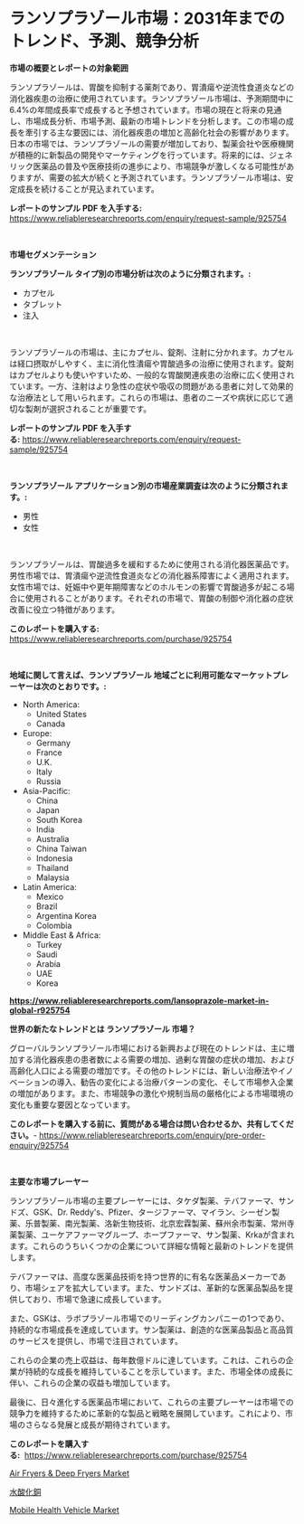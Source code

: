 <p><h1>ランソプラゾール市場：2031年までのトレンド、予測、競争分析</h1></p><p><strong>市場の概要とレポートの対象範囲</strong></p>
<p><p>ランソプラゾールは、胃酸を抑制する薬剤であり、胃潰瘍や逆流性食道炎などの消化器疾患の治療に使用されています。ランソプラゾール市場は、予測期間中に6.4%の年間成長率で成長すると予想されています。市場の現在と将来の見通し、市場成長分析、市場予測、最新の市場トレンドを分析します。この市場の成長を牽引する主な要因には、消化器疾患の増加と高齢化社会の影響があります。日本の市場では、ランソプラゾールの需要が増加しており、製薬会社や医療機関が積極的に新製品の開発やマーケティングを行っています。将来的には、ジェネリック医薬品の普及や医療技術の進歩により、市場競争が激しくなる可能性がありますが、需要の拡大が続くと予測されています。ランソプラゾール市場は、安定成長を続けることが見込まれています。</p></p>
<p><strong>レポートのサンプル PDF を入手する:</strong> <a href="https://www.reliableresearchreports.com/enquiry/request-sample/925754">https://www.reliableresearchreports.com/enquiry/request-sample/925754</a></p>
<p>&nbsp;</p>
<p><strong>市場セグメンテーション</strong></p>
<p><strong>ランソプラゾール タイプ別の市場分析は次のように分類されます。:</strong></p>
<p><ul><li>カプセル</li><li>タブレット</li><li>注入</li></ul></p>
<p>&nbsp;</p>
<p><p>ランソプラゾールの市場は、主にカプセル、錠剤、注射に分かれます。カプセルは経口摂取がしやすく、主に消化性潰瘍や胃酸過多の治療に使用されます。錠剤はカプセルよりも使いやすいため、一般的な胃酸関連疾患の治療に広く使用されています。一方、注射はより急性の症状や吸収の問題がある患者に対して効果的な治療法として用いられます。これらの市場は、患者のニーズや病状に応じて適切な製剤が選択されることが重要です。</p></p>
<p><strong>レポートのサンプル PDF を入手する:</strong>&nbsp;<a href="https://www.reliableresearchreports.com/enquiry/request-sample/925754">https://www.reliableresearchreports.com/enquiry/request-sample/925754</a></p>
<p>&nbsp;</p>
<p><strong> ランソプラゾール アプリケーション別の市場産業調査は次のように分類されます。:</strong></p>
<p><ul><li>男性</li><li>女性</li></ul></p>
<p>&nbsp;</p>
<p><p>ランソプラゾールは、胃酸過多を緩和するために使用される消化器医薬品です。男性市場では、胃潰瘍や逆流性食道炎などの消化器系障害によく適用されます。女性市場では、妊娠中や更年期障害などのホルモンの影響で胃酸過多が起こる場合に使用されることがあります。それぞれの市場で、胃酸の制御や消化器の症状改善に役立つ特徴があります。</p></p>
<p><strong>このレポートを購入する:</strong>&nbsp; <a href="https://www.reliableresearchreports.com/purchase/925754">https://www.reliableresearchreports.com/purchase/925754</a></p>
<p>&nbsp;</p>
<p><strong>地域に関して言えば、ランソプラゾール 地域ごとに利用可能なマーケットプレーヤーは次のとおりです。:</strong></p>
<p><ul>
    <li>
        North America:
        <ul>
            <li>United States</li>
            <li>Canada</li>
        </ul>
    </li>
    <li>
        Europe:
        <ul>
            <li>Germany</li>
            <li>France</li>
            <li>U.K.</li>
            <li>Italy</li>
            <li>Russia</li>
        </ul>
    </li>
    <li>
        Asia-Pacific:
        <ul>
            <li>China</li>
            <li>Japan</li>
            <li>South Korea</li>
            <li>India</li>
            <li>Australia</li>
            <li>China Taiwan</li>
            <li>Indonesia</li>
            <li>Thailand</li>
            <li>Malaysia</li>
        </ul>
    </li>
    <li>
        Latin America:
        <ul>
            <li>Mexico</li>
            <li>Brazil</li>
            <li>Argentina Korea</li>
            <li>Colombia</li>
        </ul>
    </li>
    <li>
        Middle East & Africa:
        <ul>
            <li>Turkey</li>
            <li>Saudi</li>
            <li>Arabia</li>
            <li>UAE</li>
            <li>Korea</li>
        </ul>
    </li>
    </ul></p>
<p><strong><a href="https://www.reliableresearchreports.com/lansoprazole-market-in-global-r925754">https://www.reliableresearchreports.com/lansoprazole-market-in-global-r925754</a></strong>&nbsp;</p>
<p><strong>世界の新たなトレンドとは ランソプラゾール 市場？</strong></p>
<p><p>グローバルランソプラゾール市場における新興および現在のトレンドは、主に増加する消化器疾患の患者数による需要の増加、過剰な胃酸の症状の増加、および高齢化人口による需要の増加です。その他のトレンドには、新しい治療法やイノベーションの導入、勧告の変化による治療パターンの変化、そして市場参入企業の増加があります。また、市場競争の激化や規制当局の厳格化による市場環境の変化も重要な要因となっています。</p></p>
<p><strong>このレポートを購入する前に、質問がある場合は問い合わせるか、共有してください。</strong>- <a href="https://www.reliableresearchreports.com/enquiry/pre-order-enquiry/925754">https://www.reliableresearchreports.com/enquiry/pre-order-enquiry/925754</a></p>
<p>&nbsp;</p>
<p><strong>主要な市場プレーヤー</strong></p>
<p><p>ランソプラゾール市場の主要プレーヤーには、タケダ製薬、テバファーマ、サンドズ、GSK、Dr. Reddy's、Pfizer、タージファーマ、マイラン、シーゼン製薬、乐普製薬、南光製薬、洛新生物技術、北京宏霖製薬、蘇州余市製薬、常州寺薬製薬、ユーケアファーマグループ、ホープファーマ、サン製薬、Krkaが含まれます。これらのうちいくつかの企業について詳細な情報と最新のトレンドを提供します。</p><p>テバファーマは、高度な医薬品技術を持つ世界的に有名な医薬品メーカーであり、市場シェアを拡大しています。また、サンドズは、革新的な医薬品製品を提供しており、市場で急速に成長しています。</p><p>また、GSKは、ラボプラゾール市場でのリーディングカンパニーの1つであり、持続的な市場成長を達成しています。サン製薬は、創造的な医薬品製品と高品質のサービスを提供し、市場で注目されています。</p><p>これらの企業の売上収益は、毎年数億ドルに達しています。これは、これらの企業が持続的な成長を維持していることを示しています。また、市場全体の成長に伴い、これらの企業の収益も増加しています。</p><p>最後に、日々進化する医薬品市場において、これらの主要プレーヤーは市場での競争力を維持するために革新的な製品と戦略を展開しています。これにより、市場のさらなる発展と成長が期待されています。</p></p>
<p><strong>このレポートを購入する:</strong>&nbsp;&nbsp;<a href="https://www.reliableresearchreports.com/purchase/925754">https://www.reliableresearchreports.com/purchase/925754</a></p>
<p><p><a href="https://gratis-rainforest-2ca.notion.site/Air-Fryers-Deep-Fryers-Market-Exploring-Market-Share-Market-Trends-and-Future-Growth-7c48579240754a8bafd8c4c9805f4cd7">Air Fryers & Deep Fryers Market</a></p><p><a href="https://github.com/avwofrml53535/Market-Research-Report-List-1/blob/main/955263922892.md">水酸化銅</a></p><p><a href="https://github.com/santosh758595/Market-Research-Report-List-4/blob/main/mobile-health-vehicle-market.md">Mobile Health Vehicle Market</a></p></p>